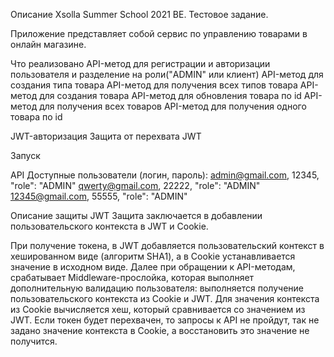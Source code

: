 Описание
Xsolla Summer School 2021 BE. Тестовое задание.

Приложение представляет собой сервис по управлению товарами в онлайн магазине.

Что реализовано
API-метод для регистрации и авторизации пользователя и разделение на роли("ADMIN" или клиент)
API-метод для создания типа товара 
API-метод для получения всех типов товара 
API-метод для создания товара 
API-метод для обновления товара по id 
API-метод для получения всех товаров 
API-метод для получения одного товара по id

JWT-авторизация
Защита от перехвата JWT

Запуск


API
Доступные пользователи (логин, пароль):
admin@gmail.com, 12345, "role": "ADMIN"
qwerty@gmail.com, 22222, "role": "ADMIN"
12345@gmail.com, 55555, "role": "ADMIN"

Описание защиты JWT
Защита заключается в добавлении пользовательского контекста в JWT и Cookie.

При получение токена, в JWT добавляется пользовательский контекст в хешированном виде (алгоритм SHA1),
а в Cookie устанавливается значение в исходном виде. Далее при обращении к API-методам,
срабатывает Middleware-прослойка, которая выполняет дополнительную валидацию пользователя: выполняется получение пользовательского контекста из Cookie и JWT. 
Для значения контекста из Cookie вычисляется хеш, который сравнивается со значением из JWT. Если токен будет перехвачен, то запросы к API не пройдут,
так не задано значение контекста в Cookie, а восстановить это значение не получится.
